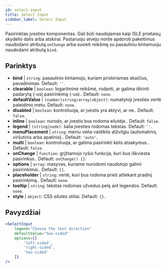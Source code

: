 ```yaml
---
id: select-input
title: Select Input
sidebar_label: Select Input
---
```


Pasirinktas įvesties komponentas. Gali būti naudojamas kaip ISLE prietaisų skydelio dalis arba atskirai. Pastaruoju atveju norite apdoroti pakeitimus naudodami atributą `onChange` arba susieti reikšmę su pasauliniu kintamuoju naudodami atributą `bind`.

## Parinktys

* __bind__ | `string`: pasaulinio kintamojo, kuriam priskiriamas skaičius, pavadinimas. Default: `''`.
* __clearable__ | `boolean`: logaritminė reikšmė, rodanti, ar galima ištrinti padarytą (-us) pasirinkimą (-us).. Default: `none`.
* __defaultValue__ | `(number|string|array|object)`: numatytoji įvesties vertė paleidimo metu. Default: `none`.
* __disabled__ | `boolean`: kontroliuoja, ar įvestis yra aktyvi, ar ne.. Default: `false`.
* __inline__ | `boolean`: nurodo, ar įvestis bus rodoma eilutėje.. Default: `false`.
* __legend__ | `(string|node)`: šalia įvesties rodomas tekstas. Default: `''`.
* __menuPlacement__ | `string`: meniu vieta valdiklio atžvilgiu (automatinis, viršutinis arba apatinis).. Default: `'auto'`.
* __multi__ | `boolean`: kontroliuoja, ar galima pasirinkti kelis atsakymus.. Default: `false`.
* __onChange__ | `function`: grįžtamojo ryšio funkcija, kuri bus iškviesta pasirinkus.. Default: `onChange() {}`.
* __options__ | `array`: masyvas, kuriame nurodomi naudotojo galimi pasirinkimai.. Default: `[]`.
* __placeholder__ | `string`: vertė, kuri bus rodoma prieš atliekant pradinį pasirinkimą.. Default: `none`.
* __tooltip__ | `string`: tekstas rodomas užvedus pelę ant legendos. Default: `none`.
* __style__ | `object`: CSS eilutės stiliai. Default: `{}`.


## Pavyzdžiai

```jsx live
<SelectInput
    legend="Choose the test direction"
    defaultValue="two-sided"
    options={[
        'left-sided',
        'right-sided',
        'two-sided'
    ]}
/>
```


